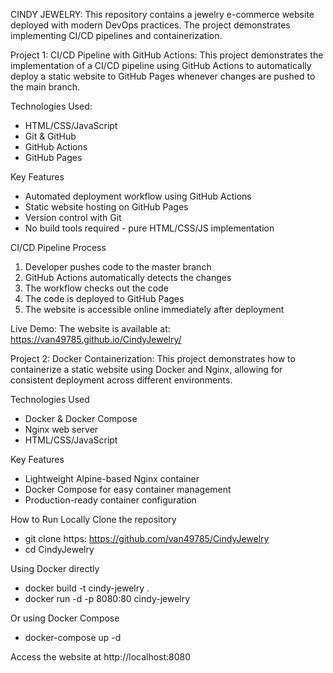 CINDY JEWELRY: 
This repository contains a jewelry e-commerce website deployed with modern DevOps practices. The project demonstrates implementing CI/CD pipelines and containerization.

Project 1: CI/CD Pipeline with GitHub Actions: 
This project demonstrates the implementation of a CI/CD pipeline using GitHub Actions to automatically deploy a static website to GitHub Pages whenever changes are pushed to the main branch.

Technologies Used:
- HTML/CSS/JavaScript
- Git & GitHub
- GitHub Actions
- GitHub Pages

Key Features
- Automated deployment workflow using GitHub Actions
- Static website hosting on GitHub Pages
- Version control with Git
- No build tools required - pure HTML/CSS/JS implementation

CI/CD Pipeline Process
1. Developer pushes code to the master branch
2. GitHub Actions automatically detects the changes
3. The workflow checks out the code
4. The code is deployed to GitHub Pages
5. The website is accessible online immediately after deployment

Live Demo: The website is available at: https://van49785.github.io/CindyJewelry/

Project 2: Docker Containerization: 
This project demonstrates how to containerize a static website using Docker and Nginx, allowing for consistent deployment across different environments.

Technologies Used
- Docker & Docker Compose
- Nginx web server
- HTML/CSS/JavaScript

Key Features
- Lightweight Alpine-based Nginx container
- Docker Compose for easy container management
- Production-ready container configuration

How to Run Locally
Clone the repository
- git clone https: https://github.com/van49785/CindyJewelry
- cd CindyJewelry

Using Docker directly
- docker build -t cindy-jewelry .
- docker run -d -p 8080:80 cindy-jewelry

Or using Docker Compose
- docker-compose up -d

Access the website at http://localhost:8080
